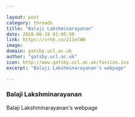 ```yaml
---

layout: post
category: threads
title: "Balaji Lakshminarayanan"
date: 2018-06-19 01:05:58
link: https://vrhk.co/2I1elWW
image: 
domain: gatsby.ucl.ac.uk
author: "gatsby.ucl.ac.uk"
icon: http://www.gatsby.ucl.ac.uk/favicon.ico
excerpt: "Balaji Lakshminarayanan's webpage"

---
```


### Balaji Lakshminarayanan

Balaji Lakshminarayanan's webpage